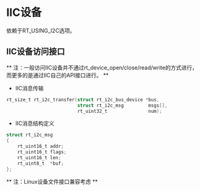 # IIC设备

依赖于RT_USING_I2C选项。


## IIC设备访问接口

** 注：一般访问IIC设备并不通过rt_device_open/close/read/write的方式进行，而更多的是通过IIC自己的API接口进行。 **

* IIC消息传输
```C
rt_size_t rt_i2c_transfer(struct rt_i2c_bus_device *bus,
                          struct rt_i2c_msg         msgs[],
                          rt_uint32_t               num);
```

* IIC消息结构定义

```C
struct rt_i2c_msg
{
    rt_uint16_t addr;
    rt_uint16_t flags;
    rt_uint16_t len;
    rt_uint8_t  *buf;
};
```

** 注：Linux设备文件接口兼容考虑 **
